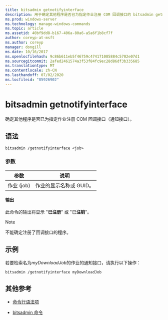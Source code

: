 ```yaml
---
title: bitsadmin getnotifyinterface
description: 用于确定其他程序是否已为指定作业注册 COM 回调接口的 bitsadmin getnotifyinterface 命令的参考文章。
ms.prod: windows-server
ms.technology: manage-windows-commands
ms.topic: article
ms.assetid: 40bf9dd8-b167-406a-80a6-a5a6f1b8cf7f
author: coreyp-at-msft
ms.author: coreyp
manager: dongill
ms.date: 10/16/2017
ms.openlocfilehash: 9c86b611eb5f46759c474171085884c5702e07d1
ms.sourcegitcommit: 2afed2461574a3f53f84fc9ec28d86df3b335685
ms.translationtype: MT
ms.contentlocale: zh-CN
ms.lasthandoff: 07/02/2020
ms.locfileid: "85926902"
---
```

# <a name="bitsadmin-getnotifyinterface"></a>bitsadmin getnotifyinterface

确定其他程序是否已为指定作业注册 COM 回调接口（通知接口）。

## <a name="syntax"></a>语法

```
bitsadmin /getnotifyinterface <job>
```

### <a name="parameters"></a>参数

| 参数 | 说明 |
| -------------- | -------------- |
| 作业 (job) | 作业的显示名称或 GUID。 |

#### <a name="output"></a>输出

此命令的输出将显示 "**已注册**" 或 "已**注销**"。

> [!NOTE]
> 不能确定注册了回调接口的程序。

## <a name="examples"></a>示例

若要检索名为*myDownloadJob*的作业的通知接口，请执行以下操作：

```
bitsadmin /getnotifyinterface myDownloadJob
```

## <a name="additional-references"></a>其他参考

- [命令行语法项](command-line-syntax-key.md)

- [bitsadmin 命令](bitsadmin.md)
